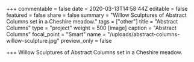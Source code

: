 +++
commentable = false
date = 2020-03-13T14:58:44Z
editable = false
featured = false
share = false
summary = "Willow Sculptures of Abstract Columns set in a Cheshire meadow."
tags = ["other"]
title = "Abstract Columns"
type = "project"
weight = 500
[image]
caption = "Abstract Columns"
focal_point = "Smart"
name = "/uploads/abstract-columns-willow-sculpture.jpg"
preview_only = false

+++
Willow Sculptures of Abstract Columns set in a Cheshire meadow.
